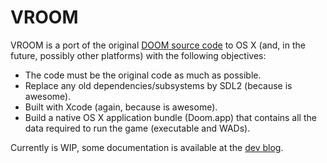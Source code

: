 VROOM
=======

VROOM is a port of the original [DOOM source code](https://github.com/id-Software/DOOM) to OS X (and, in the future, possibly other platforms) with the following objectives:

-	The code must be the original code as much as possible.
-	Replace any old dependencies/subsystems by SDL2 (because is awesome).
-	Built with Xcode (again, because is awesome).
-	Build a native OS X application bundle (Doom.app) that contains all the data required to run the game (executable and WADs).

Currently is WIP, some documentation is available at the [dev blog](http://bios.host22.com).

